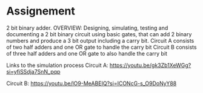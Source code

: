# Assignement
2 bit binary adder.
OVERVIEW:
Designing, simulating, testing and documenting a 2 bit binary circuit using basic gates, that can add 2 binary numbers and produce a 3 bit output including a carry bit.
Circuit A consists of two half adders and one OR gate to handle the carry bit
Circuit B consists of three half adders and one OR gate to also handle the carry bit

Links to the simulation process
Circuit A:
https://youtu.be/gk3Zb1XeWGg?si=yfiSSdja7SnN_pqp

Circuit B: 
https://youtu.be/lO9-MeABEIQ?si=ICONcG-s_O9DoNyY88
